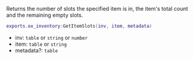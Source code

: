 Returns the number of slots the specified item is in, the item's total count and the remaining empty slots.

```lua
exports.ox_inventory:GetItemSlots(inv, item, metadata)
```

* inv: `table` or `string` or `number`
* item: `table` or `string`
* metadata?: `table`
